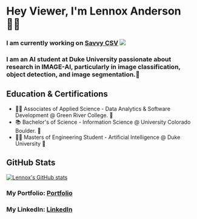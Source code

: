 # Hey Viewer, I'm Lennox Anderson 👋🏽
### I am currently working on [Savvy CSV](https://savvycsv.com) [![](https://img.shields.io/static/v1?label=Sponsor&message=%E2%9D%A4&logo=GitHub&color=%23fe8e86)](https://github.com/sponsors/lennox55555)

### I am an AI student at Duke University passionate about research in IMAGE-AI, particularly in image classification, object detection, and image segmentation.🤖

## Education & Certifications

- 🧑‍💻 Associates of Applied Science - Data Analytics & Software Development @ Green River College. 🐊
- 📚 Bachelor's of Science - Information Science @ University Colorado Boulder. 🦬
- 🧑‍🎨 Masters of Engineering Student - Artificial Intelligence @ Duke University 💙

## GitHub Stats

[![Lennox's GitHub stats](https://github-readme-stats.vercel.app/api?username=lennox55555&show_icons=true&bg_color=45,2f2f2f,3f3f3f&title_color=00aaff&text_color=00aaff&rank_icon=percentile)](https://github.com/anuraghazra/github-readme-stats)


### My Portfolio: [Portfolio]
### My LinkedIn: [LinkedIn]

[Portfolio]: https://lennoxanderson.com/portfolio
[LinkedIn]: https://www.linkedin.com/in/lennox-a/
